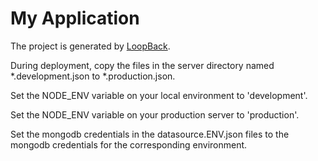# My Application

The project is generated by [LoopBack](http://loopback.io).

During deployment, copy the files in the server directory named *.development.json to
*.production.json. 

Set the NODE_ENV variable on your local environment to 'development'.

Set the NODE_ENV variable on your production server to 'production'.

Set the mongodb credentials in the datasource.ENV.json files to the mongodb credentials for the 
corresponding environment.
